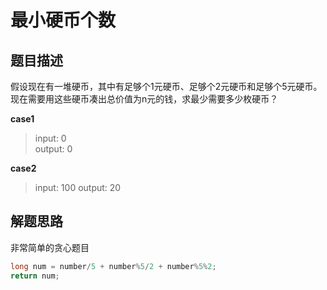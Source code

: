 # 最小硬币个数

## 题目描述
假设现在有一堆硬币，其中有足够个1元硬币、足够个2元硬币和足够个5元硬币。现在需要用这些硬币凑出总价值为n元的钱，求最少需要多少枚硬币？

__case1__
> input: 0 <br/>
> output: 0

__case2__
> input: 100
> output: 20 

## 解题思路
非常简单的贪心题目

```java
long num = number/5 + number%5/2 + number%5%2;
return num;
```